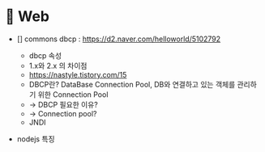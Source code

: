 # 📍 Web
* [] commons dbcp : https://d2.naver.com/helloworld/5102792
  + dbcp 속성
  + 1.x와 2.x 의 차이점
  + https://nastyle.tistory.com/15 
  + DBCP란? DataBase Connection Pool, DB와 연결하고 있는 객체를 관리하기 위한 Connection Pool
  + -> DBCP 필요한 이유?
  + -> Connection pool?
  + JNDI
  
* nodejs 특징